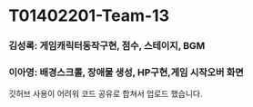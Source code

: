# T01402201-Team-13

### 김성록: 게임캐릭터동작구현, 점수, 스테이지, BGM 

### 이아영: 배경스크롤, 장애물 생성, HP구현,게임 시작오버 화면

깃허브 사용이 어려워 코드 공유로 합쳐서 업로드 했습니다.
